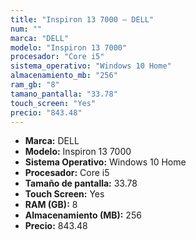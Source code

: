 ```yaml
---
title: "Inspiron 13 7000 — DELL"
num: ""
marca: "DELL"
modelo: "Inspiron 13 7000"
procesador: "Core i5"
sistema_operativo: "Windows 10 Home"
almacenamiento_mb: "256"
ram_gb: "8"
tamano_pantalla: "33.78"
touch_screen: "Yes"
precio: "843.48"
---
```

<ul>
<li><strong>Marca:</strong> DELL</li>
<li><strong>Modelo:</strong> Inspiron 13 7000</li>
<li><strong>Sistema Operativo:</strong> Windows 10 Home</li>
<li><strong>Procesador:</strong> Core i5 </li>
<li><strong>Tamaño de pantalla:</strong> 33.78</li>
<li><strong>Touch Screen:</strong> Yes</li>
<li><strong>RAM (GB):</strong> 8</li>
<li><strong>Almacenamiento (MB):</strong> 256</li>
<li><strong>Precio:</strong> 843.48</li>
</ul>